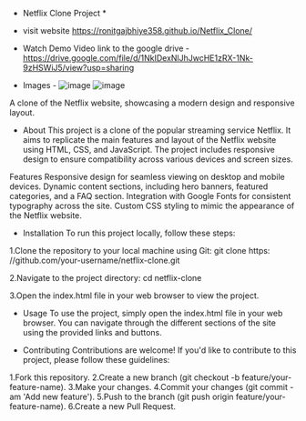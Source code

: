  * Netflix Clone Project *

 * visit website
    https://ronitgajbhiye358.github.io/Netflix_Clone/ 

* Watch Demo Video
link to the google drive -
   https://drive.google.com/file/d/1NkIDexNlJhJwcHE1zRX-1Nk-9zHSWiJ5/view?usp=sharing
* Images -
![image](https://github.com/RonitGajbhiye358/Netflix_Clone/assets/154435117/2eb54a83-79f7-4735-b68a-1e04421f3998)
![image](https://github.com/RonitGajbhiye358/Netflix_Clone/assets/154435117/4a253352-5df0-4f72-abe8-311e61922cbf)



A clone of the Netflix website, showcasing a modern design and responsive layout.

* About
This project is a clone of the popular streaming service Netflix. It aims to replicate the main features and layout of the Netflix website using HTML, CSS, and JavaScript. The project includes responsive design to ensure compatibility across various devices and screen sizes.

Features
Responsive design for seamless viewing on desktop and mobile devices.
Dynamic content sections, including hero banners, featured categories, and a FAQ section.
Integration with Google Fonts for consistent typography across the site.
Custom CSS styling to mimic the appearance of the Netflix website.

* Installation
To run this project locally, follow these steps:

1.Clone the repository to your local machine using Git: git clone https:
    //github.com/your-username/netflix-clone.git

2.Navigate to the project directory:
    cd netflix-clone
    
3.Open the index.html file in your web browser to view the project.

* Usage
To use the project, simply open the index.html file in your web browser. You can navigate through the different sections of the site using the provided links and buttons.

* Contributing
Contributions are welcome! If you'd like to contribute to this project, please follow these guidelines:

1.Fork this repository.
2.Create a new branch (git checkout -b feature/your-feature-name).
3.Make your changes.
4.Commit your changes (git commit -am 'Add new feature').
5.Push to the branch (git push origin feature/your-feature-name).
6.Create a new Pull Request.
